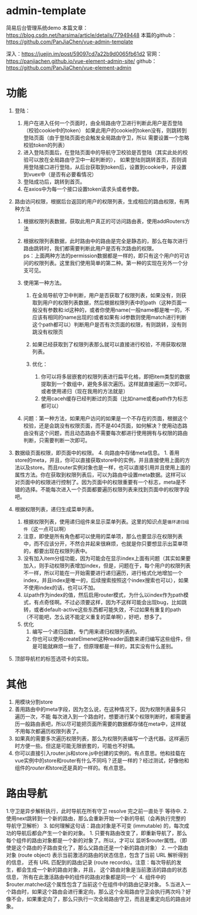 # admin-template
简易后台管理系统demo
本篇文章：https://blog.csdn.net/harsima/article/details/77949448
本篇的github：https://github.com/PanJiaChen/vue-admin-template

深入：https://juejin.im/post/59097cd7a22b9d0065fb61d2
官网：https://panjiachen.github.io/vue-element-admin-site/
github：https://github.com/PanJiaChen/vue-element-admin


# 功能
1. 登陆：
	1. 用户在进入任何一个页面时，由全局路由守卫进行判断此用户是否登陆（校验cookie中的token）
	如果此用户的cookie的token没有，则跳转到登陆页面（由于登陆页面也会触发全局路由守卫，所以
	需要设置一个忽略校验token的列表）
	2. 进入登陆页面后，在登陆页面中的导航守卫校验是否登陆（其实此处的校验可以放在全局路由守卫中一起判断的），
	如果登陆则跳转首页，否则调用登陆接口进行登陆，从后台获取到token后，设置到cookie中，并设置到vuex中（是否有必要看情况）
	3. 登陆成功后，跳转到首页。
	4. 在axios中为每一个接口设置token请求头或者参数。
2. 路由访问权限，根据后台返回的用户的权限列表，生成相应的路由权限，有两种方法
	1. 根据权限列表数据，获取此用户真正的可访问路由表，使用addRouters方法
    2. 根据权限列表数据，此时路由中的路由是完全是静态的，那么在每次进行路由跳转时，我们都需要判断此用户是否有次路由的权限。  
	ps：上面两种方法的permission数据都是一样的，即只有这个用户的可访问的权限列表。这里我们使用简单的第二种。第一种的实现在另外一个分支可见。
	
	1. 使用第一种方法。
		1. 在全局导航守卫中判断，用户是否获取了权限列表，如果没有，则获取到用户的权限列表数据，然后根据权限列表中的path（这种页面一般没有参数和:id这种的，或者你使用name(一般name都是唯一的，不应该有相同的name出现的)或者如果有:id参数则使用match进行判断这个path都可以）判断用户是否有次页面的权限，有则跳转，没有则跳没有权限页
		3. 如果已经获取到了权限列表那么就可以直接进行校验，不用获取权限列表。
		
		2. 优化：
			1. 你可以将多层嵌套的权限列表进行扁平化格，即把item类型的数据提取到一个数组中，避免多层次遍历。这样就直接遍历一次即可。或者使用递归（现在我用的方法就是）
			2. 使用caceh缓存已经判断过的页面（比如name或者path作为标志都可以）
		
	2. 问题：第一种方法，如果用户访问的如果是一个不存在的页面，根据这个校验，还是会跳没有权限页面，而不是404页面，如何解决？使用动态路由没有这个问题，而且动态路由不需要每次都进行使用拥有与权限的路由判断，只需要判断一次即可。
	
3. 数据级页面权限，即页面中的权限。
	4. 向路由中存储meta信息。
		1. 善用store的meta，并且，你可以直接获取store中的实例，并且直接使用上面的方法以及store。而且router实例对象也是一样，也可以直接引用并且使用上面的属性方法。你在获取到权限列表后，可以为路由中设置meta数据。这样可以对页面中的权限进行控制了。因为页面中的权限重要有一个标志，meta是不错的选择。不能每次进入一个页面都要遍历权限列表来找到页面中的权限字段吧。

4. 根据权限列表，递归生成菜单列表。
	1. 根据权限列表，使用递归组件来显示菜单列表。这里的知识点是`循环递归组件`（这一点可以啊）
	2. 注意，即使是所有角色都可以使用的菜单项，那么也要显示在权限列表中，而不应该分开，不然合并起来很麻烦，也就是你只要想显示出菜单项的，都要出现在权限列表中。
	3. 没有加入item分组功能，因为可能会在显示index上面有问题（其实如果要加入，则手动权限列表增加index，但是，问题在于，每个用户的权限列表不一样，所以可能在一开始需要进行递归遍历，进行格式化地增加一个index，并且index是唯一的，后续搜索按照这个index搜索也可以），如果不使用index的话，也可以不加。
	4. 以path作为index的值，然后启用router模式，为什么以index作为path模式，有点奇怪啊。不过必须要这样，因为不这样可能会出现bug，比如跳转，或者default-active这些东西都可能失效，不过如果有重复的path（不可能吧，怎么说不能定义重复的菜单啊），好吧，想多了。
	4. 优化
		1. 编写一个递归函数，专门用来递归权限列表的。
		2. 你也可以使用createElmenet这种reader函数来递归编写这些组件，但是可能就麻烦一些了，但原理都是一样的，其实没有什么差别。








10. 顶部导航栏的标签选项卡的实现。



# 其他
1. 用模块分割store
2. 善用路由中的meta字段，因为怎么说，在这种情况下，因为权限列表最多只遍历一次，不能
每次进入到一个路由时，想要进行某个权限判断时，都需要遍历一般路由表吧，所以尽可能把页面所需要的数据都存储在meta中，这样就不用每次都遍历权限列表了。
3. 如果真的需要多次遍历权限列表，那么为权限列表编写一个迭代器。这样遍历时方便一些。但这是可能无限嵌套的，可能也不好搞。
4. 你可以直接引入router.js和store.js中创建的实例的。有点意思。他和挂载在vue实例中的store和router有什么不同吗？还是一样的？经过测试，好像他和组件的$router和$store还是真的一样的。有点意思。


# 路由导航
1.守卫是异步解析执行，此时导航在所有守卫 resolve 完之前一直处于 等待中.
2. 使用next跳转到一个新的路由，那么会重新开始一个新的导航（会再执行完整的导航守卫解析）
3. 如何理解这句话：路由对象是不可变 (immutable) 的，每次成功的导航后都会产生一个新的对象。
	1. 只要有路由改变了，即重新导航了，那么每个组件的路由对象都是一个新的对象了。所以，才可以
	监听$router属性。（即使是这个路由的子路由变化了，那么父路由还是一个新的路由对象）
	2. 一个路由对象 (route object) 表示当前激活的路由的状态信息，包含了当前 URL 解析得到的信息，
	还有 URL 匹配到的路由记录 (route records)。注意：每次导航的发生，都会生成一个新的路由对象，并且，
	这个路由对象是当前激活的路由的状态信息，`所有在此激活路由中的组件的路由对象都是同一个`
4. 组件中的$router.matched这个属性包含了当前这个在组件中的路由记录对象。
5.当进入一个路由时，如果这个路由会进行重定向，那么这个全局路由守卫会执行两次吗？好像不会，如果重定向了，那么只执行一次全局路由守卫，而且是重定向后的路由对象。





